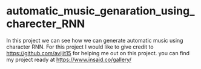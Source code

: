 # automatic_music_genaration_using_charecter_RNN
In this project we can see how we can generate automatic music using character RNN. For this project I would like to give credit to https://github.com/avijit15 for helping me out on this project. you can find my project ready at https://www.insaid.co/gallery/
